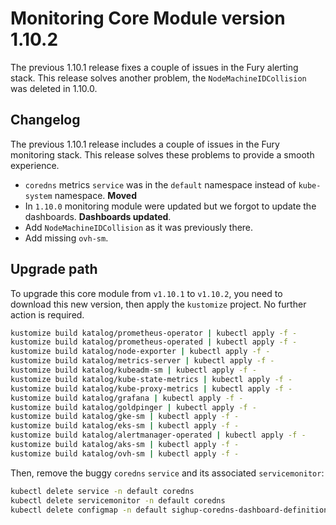 # Monitoring Core Module version 1.10.2

The previous 1.10.1 release fixes a couple of issues in the Fury alerting stack.
This release solves another problem, the `NodeMachineIDCollision` was deleted in 1.10.0.

## Changelog

The previous 1.10.1 release includes a couple of issues in the Fury monitoring stack.
This release solves these problems to provide a smooth experience.

- `coredns` metrics `service` was in the `default` namespace instead of `kube-system` namespace. **Moved**
- In `1.10.0` monitoring module were updated but we forgot to update the dashboards. **Dashboards updated**.
- Add `NodeMachineIDCollision` as it was previously there.
- Add missing `ovh-sm`.

## Upgrade path

To upgrade this core module from `v1.10.1` to `v1.10.2`, you need to download this new version, then apply the
`kustomize` project. No further action is required.

```bash
kustomize build katalog/prometheus-operator | kubectl apply -f -
kustomize build katalog/prometheus-operated | kubectl apply -f -
kustomize build katalog/node-exporter | kubectl apply -f -
kustomize build katalog/metrics-server | kubectl apply -f -
kustomize build katalog/kubeadm-sm | kubectl apply -f -
kustomize build katalog/kube-state-metrics | kubectl apply -f -
kustomize build katalog/kube-proxy-metrics | kubectl apply -f -
kustomize build katalog/grafana | kubectl apply -f -
kustomize build katalog/goldpinger | kubectl apply -f -
kustomize build katalog/gke-sm | kubectl apply -f -
kustomize build katalog/eks-sm | kubectl apply -f -
kustomize build katalog/alertmanager-operated | kubectl apply -f -
kustomize build katalog/aks-sm | kubectl apply -f -
kustomize build katalog/ovh-sm | kubectl apply -f -
```

Then, remove the buggy `coredns` `service` and its associated `servicemonitor`:

```bash
kubectl delete service -n default coredns
kubectl delete servicemonitor -n default coredns
kubectl delete configmap -n default sighup-coredns-dashboard-definition
```
